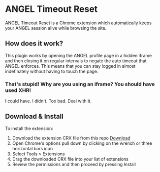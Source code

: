 ANGEL Timeout Reset
===================

ANGEL Timeout Reset is a Chrome extension which automatically keeps your ANGEL session alive while browsing the site.

How does it work?
-----------------

This plugin works by opening the ANGEL profile page in a hidden iframe and then closing it on regular intervals to negate the auto timeout that ANGEL enforces. This means that you can stay logged in almost indefinately without having to touch the page.

### That's stupid! Why are you using an iframe? You should have used XHR!
I could have. I didn't. Too bad. Deal with it.

Download & Install
------------------

To install the extension:
1. Download the extension CRX file from this repo [Download](https://github.com/azend/AngelTimeoutReset/blob/master/AngelTimeoutReset.crx?raw=true)
2. Open Chrome's options pull down by clicking on the wrench or three horizontal bars icon
3. Select Tools > Extensions
4. Drag the downloaded CRX file into your list of extensions
5. Review the permissions and then proceed by pressing Install
